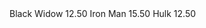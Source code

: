 <?xml version="1.0" encoding="UTF-8" standalone="yes"?>
<catalog>
<section name="Funkos">
<marvel>
<item>Black Widow</item>
<price>12.50</price>
<item>Iron Man</item>
<price>15.50</price>
<item>Hulk</item>
<price>12.50</price>
</marvel>
</section>
</catalog>
